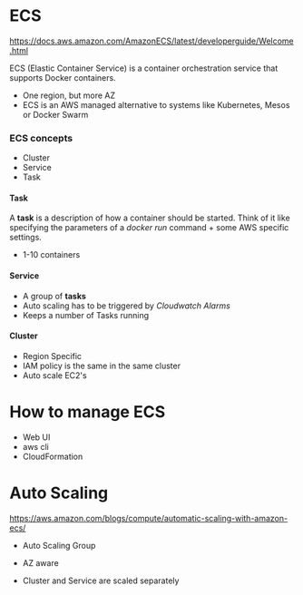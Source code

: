 # ECS

https://docs.aws.amazon.com/AmazonECS/latest/developerguide/Welcome.html

 ECS (Elastic Container Service) is a container orchestration service that supports Docker containers.

 * One region, but more AZ
 * ECS is an AWS managed alternative to systems like Kubernetes, Mesos or Docker Swarm

### ECS concepts
* Cluster
* Service
* Task

#### Task
A __task__ is a description of how a container should be started. Think of it like specifying the parameters of a _docker run_ command + some AWS specific settings.
* 1-10 containers

#### Service
* A group of __tasks__
* Auto scaling has to be triggered by _Cloudwatch Alarms_
* Keeps a number of Tasks running

#### Cluster
* Region Specific
* IAM policy is the same in the same cluster
* Auto scale EC2's


# How to manage ECS
* Web UI
* aws cli
* CloudFormation

# Auto Scaling
https://aws.amazon.com/blogs/compute/automatic-scaling-with-amazon-ecs/
* Auto Scaling Group

* AZ aware

* Cluster and Service are scaled separately
